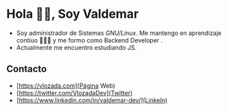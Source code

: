
# Hola 👋🏻, Soy Valdemar

- Soy administrador de Sistemas _GNU/Linux_. Me mantengo en aprendizaje contiuo 👨🏻‍💻 y me formo como Backend Developer .
- Actualmente me encuentro estudiando JS.

## Contacto
- [https://vlozada.com](Página Web)
- [https://twitter.com/VlozadaDev](Twitter)
- [https://www.linkedin.com/in/valdemar-dev/](LinkeIn)

